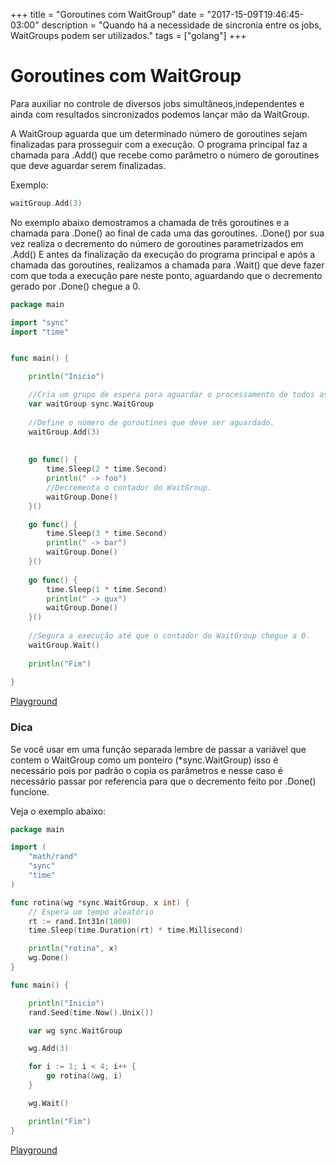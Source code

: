 +++
title = "Goroutines com WaitGroup"
date = "2017-15-09T19:46:45-03:00"
description = "Quando há  a necessidade de sincronia entre os jobs, WaitGroups podem ser utilizados."
tags = ["golang"]
+++

# Goroutines com WaitGroup

Para auxiliar no controle de diversos jobs simultâneos,independentes e ainda com resultados sincronizados podemos lançar mão da WaitGroup.

A WaitGroup aguarda que um determinado número de goroutines sejam finalizadas para prosseguir com a execução. 
O programa principal faz a chamada para .Add() que recebe como parâmetro o número de goroutines que deve aguardar serem finalizadas. 


Exemplo:

```go
waitGroup.Add(3)
```


No exemplo abaixo demostramos a chamada de três goroutines e a chamada para .Done() ao final de cada uma das goroutines. 
.Done() por sua vez realiza o decremento do número de goroutines parametrizados em .Add()
E antes da finalização da execução do programa principal e após a chamada das goroutines, realizamos a chamada para .Wait() que deve fazer com que toda a execução pare neste ponto, aguardando que o decremento gerado por .Done() chegue a 0.

```go
package main

import "sync"
import "time"


func main() {

	println("Inicio")

	//Cria um grupo de espera para aguardar o processamento de todos as goroutines
	var waitGroup sync.WaitGroup
	
	//Define o número de goroutines que deve ser aguardado.
	waitGroup.Add(3) 
	
	
	go func() {
		time.Sleep(2 * time.Second)
		println(" -> foo")
		//Decrementa o contador do WaitGroup.
		waitGroup.Done()
	}()

	go func() {
		time.Sleep(3 * time.Second)
		println(" -> bar")
		waitGroup.Done()
	}()
	
	go func() {
		time.Sleep(1 * time.Second)
		println(" -> qux")
		waitGroup.Done()
	}()
	
	//Segura a execução até que o contador do WaitGroup chegue a 0.
	waitGroup.Wait()
	
	println("Fim")
	
}
```
[Playground](https://play.golang.org/p/z9P_CPTjkG)

### Dica

Se você usar em uma função separada lembre de passar a variável que contem o WaitGroup como um ponteiro (*sync.WaitGroup) isso é necessário pois por padrão o copia os parâmetros e nesse caso é necessário passar por referencia para que o decremento feito por .Done() funcione.

Veja o exemplo abaixo:

```go
package main

import (
	"math/rand"
	"sync"
	"time"
)

func rotina(wg *sync.WaitGroup, x int) {
	// Espera um tempo aleatório
	rt := rand.Int31n(1000)
	time.Sleep(time.Duration(rt) * time.Millisecond)

	println("rotina", x)
	wg.Done()
}

func main() {

	println("Inicio")
	rand.Seed(time.Now().Unix())

	var wg sync.WaitGroup

	wg.Add(3)

	for i := 1; i < 4; i++ {
		go rotina(&wg, i)
	}

	wg.Wait()

	println("Fim")
}
```
[Playground](https://play.golang.org/p/HfPHat7QZQ)